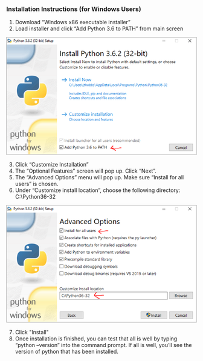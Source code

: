 ### Installation Instructions (for Windows Users)
1. Download “Windows x86 executable installer”
2. Load installer and click “Add Python 3.6 to PATH” from main screen

![Alt text](https://github.com/MrJeremyHobbs/ELUNA-2019-Dev-Days-Alma-Course/blob/master/images/windows_1.png?raw=true "Screenshot")
 
3. Click “Customize Installation”
4. The “Optional Features” screen will pop up. Click “Next”.
5. The “Advanced Options” menu will pop up. Make sure “Install for all users” is chosen.
6. Under “Customize install location”, choose the following directory: C:\Python36-32
 
![Alt text](https://github.com/MrJeremyHobbs/ELUNA-2019-Dev-Days-Alma-Course/blob/master/images/windows_2.png?raw=true "Screenshot")

7. Click "Install"
8. Once installation is finished, you can test that all is well by typing “python –version” into the command prompt. If all is well, you’ll see the version of python that has been installed.
